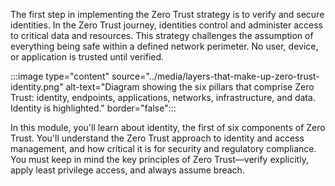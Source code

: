 The first step in implementing the Zero Trust strategy is to verify and secure identities. In the Zero Trust journey, identities control and administer access to critical data and resources. This strategy challenges the assumption of everything being safe within a defined network perimeter. No user, device, or application is trusted until verified.

:::image type="content" source="../media/layers-that-make-up-zero-trust-identity.png" alt-text="Diagram showing the six pillars that comprise Zero Trust: identity, endpoints, applications, networks, infrastructure, and data. Identity is highlighted." border="false":::

In this module, you'll learn about identity, the first of six components of Zero Trust. You'll understand the Zero Trust approach to identity and access management, and how critical it is for security and regulatory compliance. You must keep in mind the key principles of Zero Trust—verify explicitly, apply least privilege access, and always assume breach.
